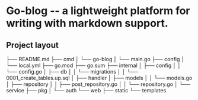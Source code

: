 # Go-blog -- a lightweight platform for writing with markdown support. 

## Project layout 
 
├── README.md
├── cmd
│   └── go-blog
│       └── main.go
├── config
│   └── local.yml
├── go.mod
├── go.sum
├── internal
│   ├── config
│   │   └── config.go
│   ├── db
│   │   └── migrations
│   │       └── 0001_create_tables.up.sql
│   ├── handler
│   ├── models
│   │   └── models.go
│   ├── repository
│   │   ├── post_repository.go
│   │   └── repository.go
│   └── service
├── pkg
│   └── auth
└── web
    ├── static
    └── templates
